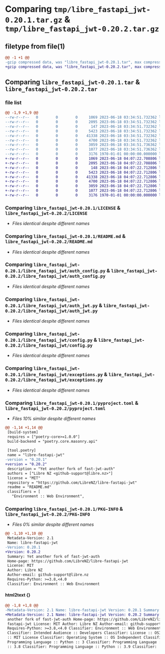 # Comparing `tmp/libre_fastapi_jwt-0.20.1.tar.gz` & `tmp/libre_fastapi_jwt-0.20.2.tar.gz`

## filetype from file(1)

```diff
@@ -1 +1 @@
-gzip compressed data, was "libre_fastapi_jwt-0.20.1.tar", max compression
+gzip compressed data, was "libre_fastapi_jwt-0.20.2.tar", max compression
```

## Comparing `libre_fastapi_jwt-0.20.1.tar` & `libre_fastapi_jwt-0.20.2.tar`

### file list

```diff
@@ -1,9 +1,9 @@
--rw-r--r--   0        0        0     1069 2023-06-18 03:34:51.732362 libre_fastapi_jwt-0.20.1/LICENSE
--rw-r--r--   0        0        0     2095 2023-06-18 03:34:51.732362 libre_fastapi_jwt-0.20.1/README.md
--rw-r--r--   0        0        0      147 2023-06-18 03:34:51.732362 libre_fastapi_jwt-0.20.1/libre_fastapi_jwt/__init__.py
--rw-r--r--   0        0        0     5423 2023-06-18 03:34:51.732362 libre_fastapi_jwt-0.20.1/libre_fastapi_jwt/auth_config.py
--rw-r--r--   0        0        0    41338 2023-06-18 03:34:51.732362 libre_fastapi_jwt-0.20.1/libre_fastapi_jwt/auth_jwt.py
--rw-r--r--   0        0        0     4700 2023-06-18 03:34:51.732362 libre_fastapi_jwt-0.20.1/libre_fastapi_jwt/config.py
--rw-r--r--   0        0        0     3059 2023-06-18 03:34:51.736362 libre_fastapi_jwt-0.20.1/libre_fastapi_jwt/exceptions.py
--rw-r--r--   0        0        0     1077 2023-06-18 03:34:51.736362 libre_fastapi_jwt-0.20.1/pyproject.toml
--rw-r--r--   0        0        0     3176 1970-01-01 00:00:00.000000 libre_fastapi_jwt-0.20.1/PKG-INFO
+-rw-r--r--   0        0        0     1069 2023-06-18 04:07:22.708806 libre_fastapi_jwt-0.20.2/LICENSE
+-rw-r--r--   0        0        0     2095 2023-06-18 04:07:22.708806 libre_fastapi_jwt-0.20.2/README.md
+-rw-r--r--   0        0        0      148 2023-06-18 04:07:22.712806 libre_fastapi_jwt-0.20.2/libre_fastapi_jwt/__init__.py
+-rw-r--r--   0        0        0     5423 2023-06-18 04:07:22.712806 libre_fastapi_jwt-0.20.2/libre_fastapi_jwt/auth_config.py
+-rw-r--r--   0        0        0    41338 2023-06-18 04:07:22.712806 libre_fastapi_jwt-0.20.2/libre_fastapi_jwt/auth_jwt.py
+-rw-r--r--   0        0        0     4700 2023-06-18 04:07:22.712806 libre_fastapi_jwt-0.20.2/libre_fastapi_jwt/config.py
+-rw-r--r--   0        0        0     3059 2023-06-18 04:07:22.712806 libre_fastapi_jwt-0.20.2/libre_fastapi_jwt/exceptions.py
+-rw-r--r--   0        0        0     1077 2023-06-18 04:07:22.712806 libre_fastapi_jwt-0.20.2/pyproject.toml
+-rw-r--r--   0        0        0     3176 1970-01-01 00:00:00.000000 libre_fastapi_jwt-0.20.2/PKG-INFO
```

### Comparing `libre_fastapi_jwt-0.20.1/LICENSE` & `libre_fastapi_jwt-0.20.2/LICENSE`

 * *Files identical despite different names*

### Comparing `libre_fastapi_jwt-0.20.1/README.md` & `libre_fastapi_jwt-0.20.2/README.md`

 * *Files identical despite different names*

### Comparing `libre_fastapi_jwt-0.20.1/libre_fastapi_jwt/auth_config.py` & `libre_fastapi_jwt-0.20.2/libre_fastapi_jwt/auth_config.py`

 * *Files identical despite different names*

### Comparing `libre_fastapi_jwt-0.20.1/libre_fastapi_jwt/auth_jwt.py` & `libre_fastapi_jwt-0.20.2/libre_fastapi_jwt/auth_jwt.py`

 * *Files identical despite different names*

### Comparing `libre_fastapi_jwt-0.20.1/libre_fastapi_jwt/config.py` & `libre_fastapi_jwt-0.20.2/libre_fastapi_jwt/config.py`

 * *Files identical despite different names*

### Comparing `libre_fastapi_jwt-0.20.1/libre_fastapi_jwt/exceptions.py` & `libre_fastapi_jwt-0.20.2/libre_fastapi_jwt/exceptions.py`

 * *Files identical despite different names*

### Comparing `libre_fastapi_jwt-0.20.1/pyproject.toml` & `libre_fastapi_jwt-0.20.2/pyproject.toml`

 * *Files 10% similar despite different names*

```diff
@@ -1,14 +1,14 @@
 [build-system]
 requires = ["poetry-core>=1.0.0"]
 build-backend = "poetry.core.masonry.api"
 
 [tool.poetry]
 name = "libre-fastapi-jwt"
-version = "0.20.1"
+version = "0.20.2"
 description = "Yet another fork of fast-jwt-auth"
 authors = ["Libre NZ <github-support@libre.nz>"]
 license = "MIT"
 repository = "https://github.com/LibreNZ/libre-fastapi-jwt"
 readme = "README.md"
 classifiers = [
   "Environment :: Web Environment",
```

### Comparing `libre_fastapi_jwt-0.20.1/PKG-INFO` & `libre_fastapi_jwt-0.20.2/PKG-INFO`

 * *Files 0% similar despite different names*

```diff
@@ -1,10 +1,10 @@
 Metadata-Version: 2.1
 Name: libre-fastapi-jwt
-Version: 0.20.1
+Version: 0.20.2
 Summary: Yet another fork of fast-jwt-auth
 Home-page: https://github.com/LibreNZ/libre-fastapi-jwt
 License: MIT
 Author: Libre NZ
 Author-email: github-support@libre.nz
 Requires-Python: >=3.8,<4.0
 Classifier: Environment :: Web Environment
```

#### html2text {}

```diff
@@ -1,8 +1,8 @@
-Metadata-Version: 2.1 Name: libre-fastapi-jwt Version: 0.20.1 Summary: Yet
+Metadata-Version: 2.1 Name: libre-fastapi-jwt Version: 0.20.2 Summary: Yet
 another fork of fast-jwt-auth Home-page: https://github.com/LibreNZ/libre-
 fastapi-jwt License: MIT Author: Libre NZ Author-email: github-support@libre.nz
 Requires-Python: >=3.8,<4.0 Classifier: Environment :: Web Environment
 Classifier: Intended Audience :: Developers Classifier: License :: OSI Approved
 :: MIT License Classifier: Operating System :: OS Independent Classifier:
 Programming Language :: Python :: 3 Classifier: Programming Language :: Python
 :: 3.8 Classifier: Programming Language :: Python :: 3.9 Classifier:
```

